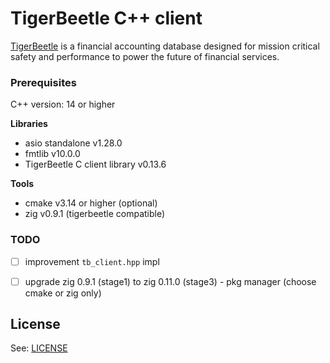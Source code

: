 # TigerBeetle C++ client

[TigerBeetle] is a financial accounting database designed for mission critical safety and performance to power the future of financial services.

### Prerequisites

 C++ version: 14 or higher

**Libraries**
- asio standalone v1.28.0
- fmtlib v10.0.0
- TigerBeetle C client library v0.13.6

**Tools**
- cmake v3.14 or higher (optional)
- zig v0.9.1 (tigerbeetle compatible)


### TODO

- [ ] improvement `tb_client.hpp` impl
- [ ] upgrade zig 0.9.1 (stage1) to zig 0.11.0 (stage3) - pkg manager (choose cmake or zig only)


## License

See: [LICENSE](LICENSE)

[TigerBeetle]: https://github.com/tigerbeetledb/tigerbeetle
